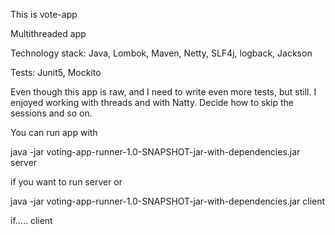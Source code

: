 This is vote-app

Multithreaded app

Technology stack: Java, Lombok, Maven, Netty, SLF4j, logback, Jackson

Tests: Junit5, Mockito

Even though this app is raw, and I need to write even more tests, but still. I enjoyed working with threads and with Natty. Decide how to skip the sessions and so on.

You can run app with 

java -jar voting-app-runner-1.0-SNAPSHOT-jar-with-dependencies.jar server

if you want to run server
or

java -jar voting-app-runner-1.0-SNAPSHOT-jar-with-dependencies.jar client

if..... client